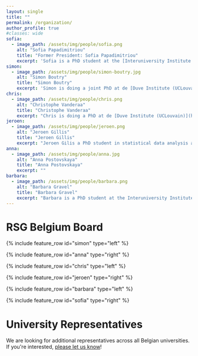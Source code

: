 ```yaml
---
layout: single
title: ""
permalink: /organization/
author_profile: true
#classes: wide
sofia:
  - image_path: /assets/img/people/sofia.png
    alt: "Sofia Papadimitriou"
    title: "Former President: Sofia Papadimitriou"
    excerpt: 'Sofia is a PhD student at the [Interuniversity Institute of Bioinformatics](https://www.ulb.ac.be/rech/inventaire/chercheurs/9/CH15179.html) in Brussels, a research collaboration between Université Libre de Bruxelles and Vrije Universiteit Brussel. Her research focuses on the development of clinical predictive tools for oligogenic diseases, specialising in neurodevelopmental disorders. She is also a classical guitar player and occasional writer (yes, not only papers).'
simon:
  - image_path: /assets/img/people/simon-boutry.jpg
    alt: "Simon Boutry"
    title: "Simon Boutry"
    excerpt: 'Simon is doing a joint PhD at de [Duve Institute (UCLouvain)](https://www.deduveinstitute.be/nl/user/533) and the Interuniversity Institute of Bioinformatics in Brussels (ULB-VUB). His research focuses on the development of a novel genetic regions prioritization to analyse oligogenic diseases. He loves to learn and develop new ideas. Always ready for challenge and looking for passionate people to work with.'
chris:
  - image_path: /assets/img/people/chris.png
    alt: "Christophe Vanderaa"
    title: "Christophe Vanderaa"
    excerpt: "Chris is doing a PhD at de [Duve Institute (UCLouvain)](https://www.deduveinstitute.be) in the lab of Prof. Laurent Gatto. His work focuses on the development of standardized software for the analysis of mass spectrometry based single-cell proteomics. Passionate about biology and data science, he enjoys meeting inspiring people and learning about fascinating research projects."
jeroen:
  - image_path: /assets/img/people/jeroen.png
    alt: "Jeroen Gillis"
    title: "Jeroen Gillis"
    excerpt: "Jeroen Gilis a PhD student in statistical data analysis at Ghent University with Prof. Lieven Clement at the [statOmics lab](https://statomics.github.io/). His research is focused on statistical method development for the analysis of single-cell transcriptomics data, with a specific interest for differential expression analysis and multiple hypothesis testing."
anna:
  - image_path: /assets/img/people/anna.jpg
    alt: "Anna Postovskaya"
    title: "Anna Postovskaya"
    excerpt: ""
barbara:
  - image_path: /assets/img/people/barbara.png
    alt: "Barbara Gravel"
    title: "Barbara Gravel"
    excerpt: "Barbara is a PhD student at the Interuniversity Institute of Bioinformatics in Brussels (IB²), a collaborative institute between the Université Libre de Bruxelles and the Vrije Universiteit Brussel. Her research focuses on the development of machine learning models to predict and analyse oligogenic diseases. What she enjoys most about bioinformatics is the diversity of topics studied, and the fact that it brings together people from different backgrounds."
---
```


# RSG Belgium Board

{% include feature_row id="simon" type="left" %}

{% include feature_row id="anna" type="right" %}

{% include feature_row id="chris" type="left" %}

{% include feature_row id="jeroen" type="right" %}

{% include feature_row id="barbara" type="left" %}

{% include feature_row id="sofia" type="right" %}

# University Representatives

We are looking for additional representatives across all Belgian universities. If you're interested, [please let us know](/contact)!
